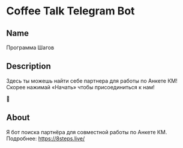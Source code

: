 # Coffee Talk Telegram Bot
## Name
Программа Шагов

## Description
Здесь ты можешь найти себе партнера для работы по Анкете КМ! Скорее нажимай «Начать» чтобы присоединиться к нам!

🎉

## About
Я бот поиска партнёра для совместной работы по Анкете КМ. Подробнее: https://8steps.live/